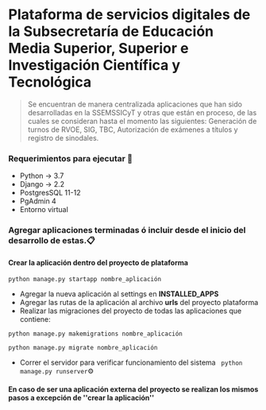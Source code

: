 # Plataforma de servicios digitales de la Subsecretaría de Educación Media Superior, Superior  e Investigación Científica y Tecnológica 

>Se encuentran de manera centralizada aplicaciones que han sido desarrolladas en la SSEMSSICyT y otras que están en proceso, de las cuales se consideran hasta el momento las siguientes: Generación de turnos de RVOE, SIG, TBC, Autorización de exámenes a títulos y registro de sinodales. 

### Requerimientos para ejecutar 🚀
- Python -> 3.7
- Django -> 2.2
- PostgresSQL 11-12
- PgAdmin 4
- Entorno virtual 

### Agregar aplicaciones terminadas ó incluir desde el inicio del desarrollo de estas.📋
#### Crear la aplicación dentro del proyecto de plataforma
``` python manage.py startapp nombre_aplicación ```
- Agregar la nueva aplicación al settings en **INSTALLED_APPS**
- Agregar las rutas de la aplicación al archivo **urls** del proyecto plataforma
- Realizar las migraciones del proyecto de todas las aplicaciones que contiene:

``` python manage.py makemigrations nombre_aplicación ```

``` python manage.py migrate nombre_aplicación ```

- Correr el servidor para verificar funcionamiento del sistema ``` python manage.py runserver```⚙️
#### En caso de ser una aplicación externa del proyecto se realizan los mismos pasos a excepción de ''crear la aplicación''

